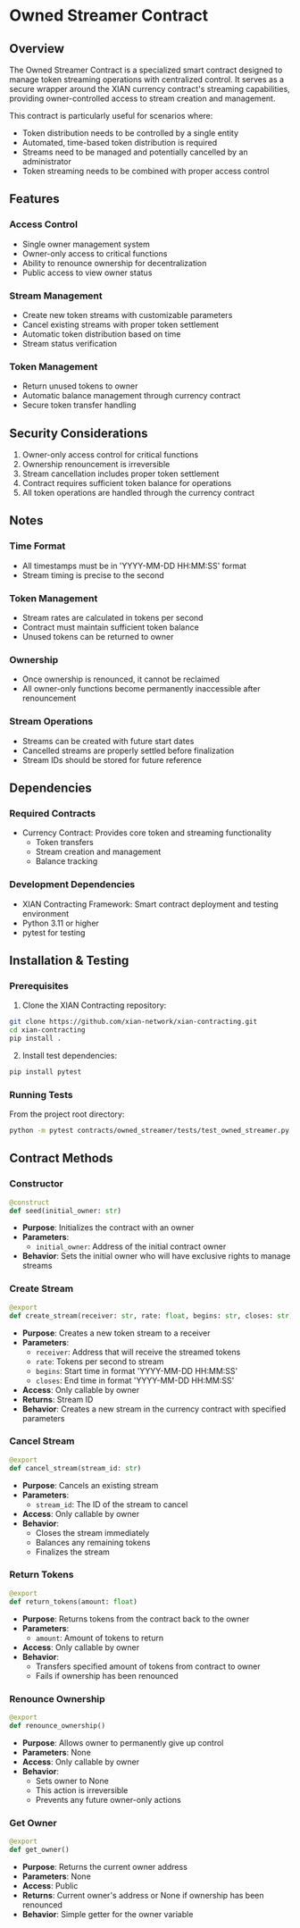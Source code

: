 # Owned Streamer Contract

## Overview

The Owned Streamer Contract is a specialized smart contract designed to manage token streaming operations with centralized control. It serves as a secure wrapper around the XIAN currency contract's streaming capabilities, providing owner-controlled access to stream creation and management.

This contract is particularly useful for scenarios where:
- Token distribution needs to be controlled by a single entity
- Automated, time-based token distribution is required
- Streams need to be managed and potentially cancelled by an administrator
- Token streaming needs to be combined with proper access control

## Features

### Access Control
- Single owner management system
- Owner-only access to critical functions
- Ability to renounce ownership for decentralization
- Public access to view owner status

### Stream Management
- Create new token streams with customizable parameters
- Cancel existing streams with proper token settlement
- Automatic token distribution based on time
- Stream status verification

### Token Management
- Return unused tokens to owner
- Automatic balance management through currency contract
- Secure token transfer handling


## Security Considerations

1. Owner-only access control for critical functions
2. Ownership renouncement is irreversible
3. Stream cancellation includes proper token settlement
4. Contract requires sufficient token balance for operations
5. All token operations are handled through the currency contract

## Notes

### Time Format
- All timestamps must be in 'YYYY-MM-DD HH:MM:SS' format
- Stream timing is precise to the second

### Token Management
- Stream rates are calculated in tokens per second
- Contract must maintain sufficient token balance
- Unused tokens can be returned to owner

### Ownership
- Once ownership is renounced, it cannot be reclaimed
- All owner-only functions become permanently inaccessible after renouncement

### Stream Operations
- Streams can be created with future start dates
- Cancelled streams are properly settled before finalization
- Stream IDs should be stored for future reference

## Dependencies

### Required Contracts
- Currency Contract: Provides core token and streaming functionality
  - Token transfers
  - Stream creation and management
  - Balance tracking

### Development Dependencies
- XIAN Contracting Framework: Smart contract deployment and testing environment
- Python 3.11 or higher
- pytest for testing

## Installation & Testing

### Prerequisites

1. Clone the XIAN Contracting repository:
```bash
git clone https://github.com/xian-network/xian-contracting.git
cd xian-contracting
pip install .
```

2. Install test dependencies:
```bash
pip install pytest
```

### Running Tests

From the project root directory:
```bash
python -m pytest contracts/owned_streamer/tests/test_owned_streamer.py -v
```

## Contract Methods

### Constructor

```python
@construct
def seed(initial_owner: str)
```
- **Purpose**: Initializes the contract with an owner
- **Parameters**:
  - `initial_owner`: Address of the initial contract owner
- **Behavior**: Sets the initial owner who will have exclusive rights to manage streams

### Create Stream

```python
@export
def create_stream(receiver: str, rate: float, begins: str, closes: str)
```
- **Purpose**: Creates a new token stream to a receiver
- **Parameters**:
  - `receiver`: Address that will receive the streamed tokens
  - `rate`: Tokens per second to stream
  - `begins`: Start time in format 'YYYY-MM-DD HH:MM:SS'
  - `closes`: End time in format 'YYYY-MM-DD HH:MM:SS'
- **Access**: Only callable by owner
- **Returns**: Stream ID
- **Behavior**: Creates a new stream in the currency contract with specified parameters

### Cancel Stream

```python
@export
def cancel_stream(stream_id: str)
```
- **Purpose**: Cancels an existing stream
- **Parameters**:
  - `stream_id`: The ID of the stream to cancel
- **Access**: Only callable by owner
- **Behavior**: 
  - Closes the stream immediately
  - Balances any remaining tokens
  - Finalizes the stream

### Return Tokens

```python
@export
def return_tokens(amount: float)
```
- **Purpose**: Returns tokens from the contract back to the owner
- **Parameters**:
  - `amount`: Amount of tokens to return
- **Access**: Only callable by owner
- **Behavior**: 
  - Transfers specified amount of tokens from contract to owner
  - Fails if ownership has been renounced

### Renounce Ownership

```python
@export
def renounce_ownership()
```
- **Purpose**: Allows owner to permanently give up control
- **Parameters**: None
- **Access**: Only callable by owner
- **Behavior**: 
  - Sets owner to None
  - This action is irreversible
  - Prevents any future owner-only actions

### Get Owner

```python
@export
def get_owner()
```
- **Purpose**: Returns the current owner address
- **Parameters**: None
- **Access**: Public
- **Returns**: Current owner's address or None if ownership has been renounced
- **Behavior**: Simple getter for the owner variable
